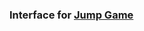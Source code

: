### Interface for [Jump Game](https://leetcode.com/problems/jump-game/?envType=study-plan-v2&envId=top-interview-150)